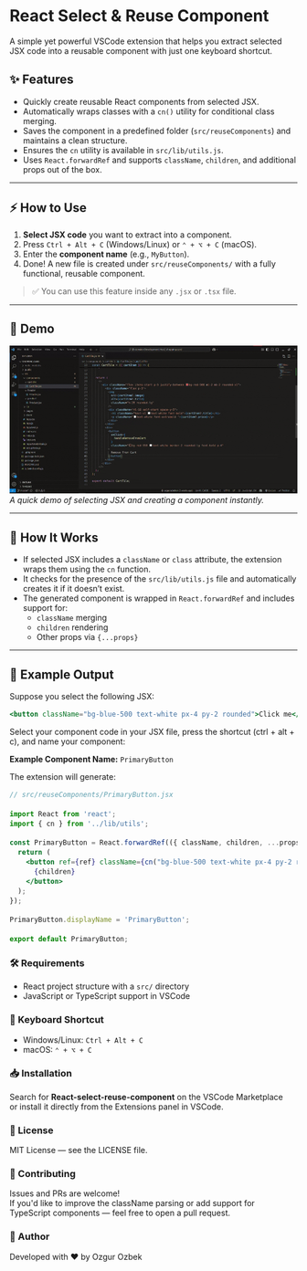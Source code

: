 # React Select & Reuse Component

A simple yet powerful VSCode extension that helps you extract selected JSX code into a reusable component with just one keyboard shortcut.

## ✨ Features

- Quickly create reusable React components from selected JSX.
- Automatically wraps classes with a `cn()` utility for conditional class merging.
- Saves the component in a predefined folder (`src/reuseComponents`) and maintains a clean structure.
- Ensures the `cn` utility is available in `src/lib/utils.js`.
- Uses `React.forwardRef` and supports `className`, `children`, and additional props out of the box.

---

## ⚡ How to Use

1. **Select JSX code** you want to extract into a component.
2. Press `Ctrl + Alt + C` (Windows/Linux) or `⌃ + ⌥ + C` (macOS).
3. Enter the **component name** (e.g., `MyButton`).
4. Done! A new file is created under `src/reuseComponents/` with a fully functional, reusable component.

> ✅ You can use this feature inside any `.jsx` or `.tsx` file.

---

## 📸 Demo

![React Component Creator Demo](./assets/readmegif.gif)  
*A quick demo of selecting JSX and creating a component instantly.*

---

## 🧠 How It Works

- If selected JSX includes a `className` or `class` attribute, the extension wraps them using the `cn` function.
- It checks for the presence of the `src/lib/utils.js` file and automatically creates it if it doesn’t exist.
- The generated component is wrapped in `React.forwardRef` and includes support for:
  - `className` merging
  - `children` rendering
  - Other props via `{...props}`

---

## 📁 Example Output

Suppose you select the following JSX:

```jsx
<button className="bg-blue-500 text-white px-4 py-2 rounded">Click me</button>

```

Select your component code in your JSX file, press the shortcut (ctrl + alt + c), and name your component:

**Example Component Name:** `PrimaryButton`

The extension will generate:

```jsx
// src/reuseComponents/PrimaryButton.jsx

import React from 'react';
import { cn } from '../lib/utils';

const PrimaryButton = React.forwardRef(({ className, children, ...props }, ref) => {
  return (
    <button ref={ref} className={cn("bg-blue-500 text-white px-4 py-2 rounded", className)} {...props}>
      {children}
    </button>
  );
});

PrimaryButton.displayName = 'PrimaryButton';

export default PrimaryButton;

```
### 🛠 Requirements

- React project structure with a `src/` directory  
- JavaScript or TypeScript support in VSCode  

### 🔑 Keyboard Shortcut

- Windows/Linux: `Ctrl + Alt + C`  
- macOS: `⌃ + ⌥ + C`  

### 📥 Installation

Search for **React-select-reuse-component** on the VSCode Marketplace  
or install it directly from the Extensions panel in VSCode.

### 📄 License

MIT License — see the LICENSE file.

### 🙌 Contributing

Issues and PRs are welcome!  
If you'd like to improve the className parsing or add support for TypeScript components — feel free to open a pull request.

### 🔗 Author

Developed with ❤️ by Ozgur Ozbek



